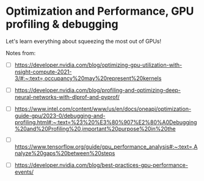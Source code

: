 # Optimization and Performance, GPU profiling & debugging

Let's learn everything about squeezing the most out of GPUs! 

Notes from: 
- [ ] https://developer.nvidia.com/blog/optimizing-gpu-utilization-with-nsight-compute-2021-3/#:~:text=,occupancy%20may%20represent%20kernels
- [ ] https://developer.nvidia.com/blog/profiling-and-optimizing-deep-neural-networks-with-dlprof-and-pyprof/
- [ ] https://www.intel.com/content/www/us/en/docs/oneapi/optimization-guide-gpu/2023-0/debugging-and-profiling.html#:~:text=%23%20%E3%80%907%E2%80%A0Debugging%20and%20Profiling%20,important%20purpose%20in%20the
- [ ] https://www.tensorflow.org/guide/gpu_performance_analysis#:~:text=,Analyze%20gaps%20between%20steps
- [ ] https://developer.nvidia.com/blog/best-practices-gpu-performance-events/

